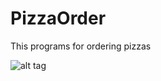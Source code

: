 PizzaOrder
==========
This programs for ordering pizzas


![alt tag](http://cdn.geekwire.com/wp-content/uploads/pizzahut.jpg)

